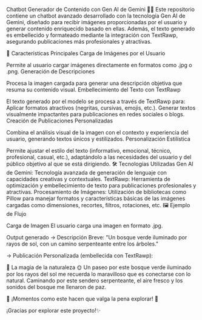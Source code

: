Chatbot Generador de Contenido con Gen AI de Gemini 🌟🤖
Este repositorio contiene un chatbot avanzado desarrollado con la tecnología Gen AI de Gemini, diseñado para recibir imágenes proporcionadas por el usuario y generar contenido enriquecido basado en ellas. Además, el texto generado es embellecido y formateado mediante la integración con TextRawp, asegurando publicaciones más profesionales y atractivas.

🚀 Características Principales
Carga de Imágenes por el Usuario

Permite al usuario cargar imágenes directamente en formatos como .jpg o .png.
Generación de Descripciones

Procesa la imagen cargada para generar una descripción objetiva que resuma su contenido visual.
Embellecimiento del Texto con TextRawp

El texto generado por el modelo se procesa a través de TextRawp para:
Aplicar formatos atractivos (negritas, cursivas, emojis, etc.).
Generar textos visualmente impactantes para publicaciones en redes sociales o blogs.
Creación de Publicaciones Personalizadas

Combina el análisis visual de la imagen con el contexto y experiencia del usuario, generando textos únicos y estilizados.
Personalización Estilística

Permite ajustar el estilo del texto (informativo, emocional, técnico, profesional, casual, etc.), adaptándolo a las necesidades del usuario y del público objetivo al que se está dirigiendo.
🛠️ Tecnologías Utilizadas
Gen AI de Gemini: Tecnología avanzada de generación de lenguaje con capacidades creativas y contextuales.
TextRawp: Herramienta de optimización y embellecimiento de texto para publicaciones profesionales y atractivas.
Procesamiento de Imágenes: Utilización de bibliotecas como Pillow para manejar formatos y características básicas de las imágenes cargadas como dimensiones, recortes, filtros, rotaciones, etc.
🖼️ Ejemplo de Flujo

Carga de Imagen El usuario carga una imagen en formato .jpg.

Output generado -> Descripción Breve: "Un bosque verde iluminado por rayos de sol, con un camino serpenteante entre los árboles."

-> Publicación Personalizada (embellecida con TextRawp):

🌿 La magia de la naturaleza 🌞
Un paseo por este bosque verde iluminado por los rayos del sol me recuerda lo maravilloso que es conectarse con lo natural.
Caminando por este sendero serpenteante, el aire fresco y los sonidos del bosque me llenaron de paz.

🌟 ¡Momentos como este hacen que valga la pena explorar! 🌳

¡Gracias por explorar este proyecto!✨
